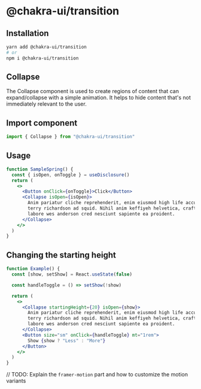 # @chakra-ui/transition

## Installation

```sh
yarn add @chakra-ui/transition
# or
npm i @chakra-ui/transition
```

## Collapse

The Collapse component is used to create regions of content that can
expand/collapse with a simple animation. It helps to hide content that's not
immediately relevant to the user.

## Import component

```jsx
import { Collapse } from "@chakra-ui/transition"
```

## Usage

```jsx
function SampleSpring() {
  const { isOpen, onToggle } = useDisclosure()
  return (
    <>
      <Button onClick={onToggle}>Click</Button>
      <Collapse isOpen={isOpen}>
        Anim pariatur cliche reprehenderit, enim eiusmod high life accusamus
        terry richardson ad squid. Nihil anim keffiyeh helvetica, craft beer
        labore wes anderson cred nesciunt sapiente ea proident.
      </Collapse>
    </>
  )
}
```

## Changing the starting height

```jsx
function Example() {
  const [show, setShow] = React.useState(false)

  const handleToggle = () => setShow(!show)

  return (
    <>
      <Collapse startingHeight={20} isOpen={show}>
        Anim pariatur cliche reprehenderit, enim eiusmod high life accusamus
        terry richardson ad squid. Nihil anim keffiyeh helvetica, craft beer
        labore wes anderson cred nesciunt sapiente ea proident.
      </Collapse>
      <Button size="sm" onClick={handleToggle} mt="1rem">
        Show {show ? "Less" : "More"}
      </Button>
    </>
  )
}
```

// TODO: Explain the `framer-motion` part and how to customize the motion
variants
